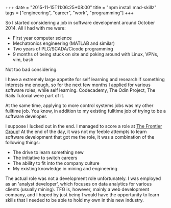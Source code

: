 +++
date = "2015-11-15T11:06:25+08:00"
title = "npm install mad-skillz"
tags = ["engineering", "career", "work", "programming"]
+++

So I started considering a job in software development around October 2014. All I had with me were:

- First year computer science
- Mechatronics engineering (MATLAB and similar)
- Two years of PLC/SCADA/Cicode programming
- 9 months of being stuck on site and poking around with Linux, VPNs, vim, bash

Not too bad considering.

I have a extremely large appetite for self learning and research if something interests me enough, so for the next few months I applied for various software roles, while self learning. Codecademy, The Odin Project, The Rails Tutorial were part of it.

At the same time, applying to more control systems jobs was my other fulltime job. You know, in addition to my existing fulltime job of trying to be a software developer.

I suppose I lucked out in the end. I managed to score a role at [The Frontier Group](http://www.thefrontiergroup.com.au)! At the end of the day, it was not my feeble attempts to learn software development that got me the role, it was a combination of the following things:

- The drive to learn something new
- The initiative to switch careers
- The ability to fit into the company culture
- My existing knowledge in mining and engineering

The actual role was not a development role unfortunately. I was employed as an 'analyst developer', which focuses on data analytics for various clients (usually mining). TFG is, however, mainly a web development company, and I hoped by just being I would have the opportunity to learn skills that I needed to be able to hold my own in this new industry.
